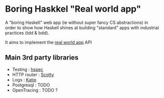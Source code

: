 # Boring Haskkel "Real world app"

A "boring Haskell" web app (ie without super fancy CS abstractions) in order to show how Haskell shines at building "standard" apps with industrial practices (tdd & bdd).

It aims to implement the [real world app](https://github.com/gothinkster/realworld) API

## Main 3rd party libraries
- Testing : [hspec](https://hackage.haskell.org/package/hspec)
- HTTP router : [Scotty](https://hackage.haskell.org/package/scotty)
- Logs : [Katip](https://hackage.haskell.org/package/katip)
- Postgresql : TODO
- OpenTracing : TODO ?

